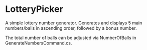 # LotteryPicker

A simple lottery number generator.  Generates and displays 5 main numbers/balls in ascending order, followed by a bonus number.

The total number of balls can be adjusted via NumberOfBalls in GenerateNumbersCommand.cs.
